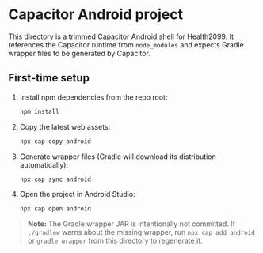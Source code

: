 # Capacitor Android project

This directory is a trimmed Capacitor Android shell for Health2099. It references the Capacitor runtime from `node_modules` and expects Gradle wrapper files to be generated by Capacitor.

## First-time setup

1. Install npm dependencies from the repo root:
   ```bash
   npm install
   ```
2. Copy the latest web assets:
   ```bash
   npx cap copy android
   ```
3. Generate wrapper files (Gradle will download its distribution automatically):
   ```bash
   npx cap sync android
   ```
4. Open the project in Android Studio:
   ```bash
   npx cap open android
   ```

> **Note:** The Gradle wrapper JAR is intentionally not committed. If `./gradlew` warns about the missing wrapper, run `npx cap add android` or `gradle wrapper` from this directory to regenerate it.
